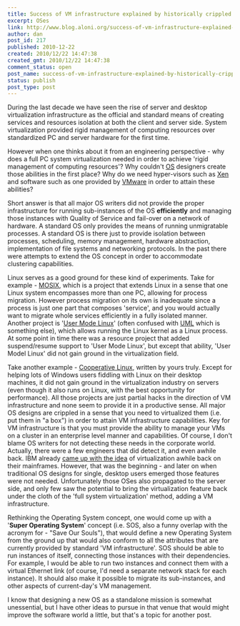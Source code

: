 ```yaml
---
title: Success of VM infrastructure explained by historically crippled OS design
excerpt: OSes
link: http://www.blog.aloni.org/success-of-vm-infrastructure-explained-by-historically-crippled-os-design/
author: dan
post_id: 217
published: 2010-12-22
created: 2010/12/22 14:47:38
created_gmt: 2010/12/22 14:47:38
comment_status: open
post_name: success-of-vm-infrastructure-explained-by-historically-crippled-os-design
status: publish
post_type: post
---
```


During the last decade we have seen the rise of server and desktop virtualization infrastructure as the official and standard means of creating services and resources isolation at both the client and server side. System virtualization provided rigid management of computing resources over standardized PC and server hardware for the first time.

However when one thinks about it from an engineering perspective - why does a full PC system virtualization needed in order to achieve 'rigid management of computing resources'? Why couldn't [OS](http://en.wikipedia.org/wiki/Operating_system) designers create those abilities in the first place? Why do we need hyper-visors such as [Xen](http://www.xen.org/) and software such as one provided by [VMware](http://www.vmware.com) in order to attain these abilities?

Short answer is that all major OS writers did not provide the proper infrastructure for running sub-instances of the OS **efficiently** and managing those instances with Quality of Service and fail-over on a network of hardware. A standard OS only provides the means of running unmigratable processes. A standard OS is there just to provide isolation between processes, scheduling, memory management, hardware abstraction, implementation of file systems and networking protocols. In the past there were attempts to extend the OS concept in order to accommodate clustering capabilities.

Linux serves as a good ground for these kind of experiments. Take for example - [MOSIX](http://www.mosix.org), which is a project that extends Linux in a sense that one Linux system encompasses more than one PC, allowing for process migration. However process migration on its own is inadequate since a process is just one part that composes 'service', and you would actually want to migrate whole services efficiently in a fully isolated manner. Another project is '[User Mode Linux](http://user-mode-linux.sourceforge.net)' (often confused with [UML](http://en.wikipedia.org/wiki/Unified_Modeling_Language) which is something else), which allows running the Linux kernel as a Linux process. At some point in time there was a resource project that added suspend/resume support to 'User Mode Linux', but except that ability, 'User Model Linux' did not gain ground in the virtualization field.

Take another example - [Cooperative Linux](http://www.colinux.org), written by yours truly. Except for helping lots of Windows users fiddling with Linux on their desktop machines, it did not gain ground in the virtualization industry on servers (even though it also runs on Linux, with the best opportunity for performance). All those projects are just partial hacks in the direction of VM infrastructure and none seem to provide it in a productive sense. All major OS designs are crippled in a sense that you need to virtualized them (i.e. put them in "a box") in order to attain VM infrastructure capabilities. Key for VM infrastructure is that you must provide the ability to manage your VMs on a cluster in an enterprise level manner and capabilities. Of course, I don't blame OS writers for not detecting these needs in the corporate world. Actually, there were a few engineers that did detect it, and even awhile back. IBM already [came up with the idea](http://www.networkworld.com/news/2009/043009-ibm-virtualization.html) of virtualization awhile back on their mainframes. However, that was the beginning - and later on when traditional OS designs for single, desktop users emerged those features were not needed. Unfortunately those OSes also propagated to the server side, and only few saw the potential to bring the virtualization feature back under the cloth of the 'full system virtualization' method, adding a VM infrastructure.


Rethinking the Operating System concept, one would come up with a '**Super Operating System**' concept (i.e. SOS, also a funny overlap with the acronym for - "Save Our Souls"), that would define a new Operating System from the ground up that would also conform to all the attributes that are currently provided by standard 'VM infrastructure'. SOS should be able to run instances of itself, connecting those instances with their dependencies. For example, I would be able to run two instances and connect them with a virtual Ethernet link (of course, I'd need a separate network stack for each instance). It should also make it possible to migrate its sub-instances, and other aspects of current-day's VM management.

I know that designing a new OS as a standalone mission is somewhat unessential, but I have other ideas to pursue in that venue that would might improve the software world a little, but that's a topic for another post.

